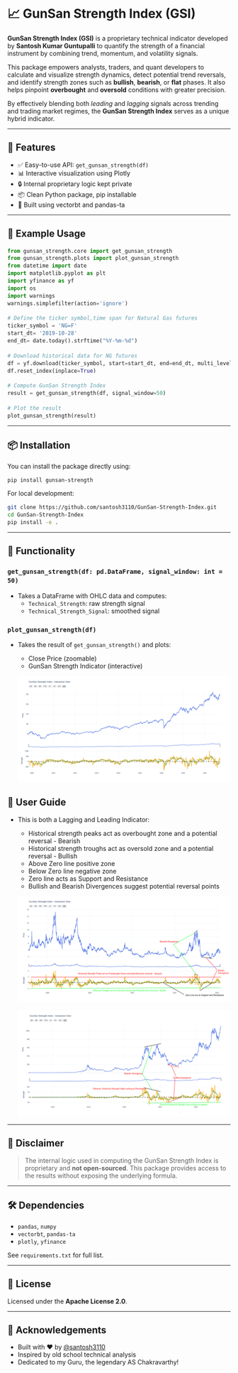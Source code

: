 
# 📈 GunSan Strength Index (GSI)

**GunSan Strength Index (GSI)** is a proprietary technical indicator developed by **Santosh Kumar Guntupalli** to quantify the strength of a financial instrument by combining trend, momentum, and volatility signals.

This package empowers analysts, traders, and quant developers to calculate and visualize strength dynamics, detect potential trend reversals, and identify strength zones such as **bullish**, **bearish**, or **flat** phases. It also helps pinpoint **overbought** and **oversold** conditions with greater precision.

By effectively blending both *leading* and *lagging* signals across trending and trading market regimes, the **GunSan Strength Index** serves as a unique hybrid indicator.

---

## 🚀 Features

- ✅ Easy-to-use API: `get_gunsan_strength(df)`
- 📊 Interactive visualization using Plotly
- 🔒 Internal proprietary logic kept private
- 📦 Clean Python package, pip installable
- 🧠 Built using vectorbt and pandas-ta

---

## 🧪 Example Usage

```python
from gunsan_strength.core import get_gunsan_strength
from gunsan_strength.plots import plot_gunsan_strength
from datetime import date
import matplotlib.pyplot as plt
import yfinance as yf
import os
import warnings
warnings.simplefilter(action='ignore')

# Define the ticker symbol,time span for Natural Gas futures
ticker_symbol = 'NG=F'
start_dt= '2019-10-28'
end_dt= date.today().strftime("%Y-%m-%d")

# Download historical data for NG futures
df = yf.download(ticker_symbol, start=start_dt, end=end_dt, multi_level_index=False)
df.reset_index(inplace=True)

# Compute GunSan Strength Index
result = get_gunsan_strength(df, signal_window=50)

# Plot the result
plot_gunsan_strength(result)
```

---

## 📦 Installation

You can install the package directly using:

```bash
pip install gunsan-strength
```

For local development:

```bash
git clone https://github.com/santosh3110/GunSan-Strength-Index.git
cd GunSan-Strength-Index
pip install -e .
```

---

## 📘 Functionality

### `get_gunsan_strength(df: pd.DataFrame, signal_window: int = 50)`

- Takes a DataFrame with OHLC data and computes:
  - `Technical_Strength`: raw strength signal
  - `Technical_Strength_Signal`: smoothed signal

### `plot_gunsan_strength(df)`

- Takes the result of `get_gunsan_strength()` and plots:
  - Close Price (zoomable)
  - GunSan Strength Indicator (interactive)

  ![alt text](reports/interactive_plot_nifty.png)

## 📖 User Guide

- This is both a Lagging and Leading Indicator:
  - Historical strength peaks act as overbought zone and a potential reversal - Bearish 
  - Historical strength troughs act as oversold zone and a potential reversal - Bullish
  - Above Zero line positive zone
  - Below Zero line negative zone
  - Zero line acts as Support and Resistance
  - Bullish and Bearish Divergences suggest potential reversal points
  
  ![alt text](reports/interactive_plot.png)

  ![alt text](reports/interactive_plot_bitcoin.png)
---

## 🔐 Disclaimer

> The internal logic used in computing the GunSan Strength Index is proprietary and **not open-sourced**. This package provides access to the results without exposing the underlying formula.

---

## 🛠 Dependencies

- `pandas`, `numpy`
- `vectorbt`, `pandas-ta`
- `plotly`, `yfinance`

See `requirements.txt` for full list.

---

## 📄 License

Licensed under the **Apache License 2.0**.

---

## 🙏 Acknowledgements

- Built with ❤️ by [@santosh3110](https://github.com/santosh3110)
- Inspired by old school technical analysis
- Dedicated to my Guru, the legendary AS Chakravarthy!
